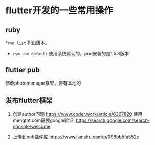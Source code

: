 # flutter开发的一些常用操作

## ruby

*`rvm list` 列出版本。

* `rvm use default` 使用系统默认的，pod安装的是1.5.3版本

## flutter pub

修改photomanager框架，要有本地的

## 发布flutter框架

1. 创建author问题 https://www.coder.work/article/6367820 使用mengtnt.com需要google验证: https://search.google.com/search-console/welcome

2. 上传到pub插件库 https://www.jianshu.com/p/098bb5fa552e
